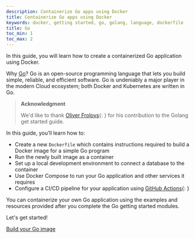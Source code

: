```yaml
---
description: Containerize Go apps using Docker
title: Containerize Go apps using Docker
keywords: docker, getting started, go, golang, language, dockerfile
title: Go
toc_min: 1
toc_max: 2
---
```


In this guide, you will learn how to create a containerized Go application using
Docker.

Why [Go](https://golang.org/)? Go is
an open-source programming language that lets you build simple, reliable, and
efficient software. Go is undeniably a major player in the modern Cloud
ecosystem; both Docker and Kubernetes are written in Go.

[golang]: https://golang.org/

> **Acknowledgment**
>
> We'd like to thank
> [Oliver Frolovs](https://twitter.com/nocturnalgopher){:
> } for his contribution to the Golang get started
> guide.

In this guide, you’ll learn how to:

- Create a new `Dockerfile` which contains instructions required to build a
  Docker image for a simple Go program
- Run the newly built image as a container
- Set up a local development environment to connect a database to the container
- Use Docker Compose to run your Go application and other services it requires
- Configure a CI/CD pipeline for your application using
  [GitHub Actions](https://docs.github.com/en/actions){:
  }

You can containerize your own Go application using the examples and resources
provided after you complete the Go getting started modules.

Let's get started!

[Build your Go image](build-images.md)
